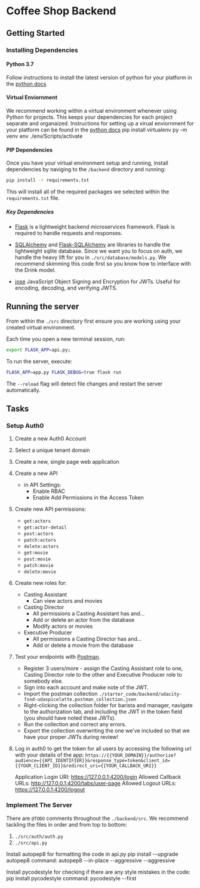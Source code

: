 # Coffee Shop Backend

## Getting Started

### Installing Dependencies

#### Python 3.7

Follow instructions to install the latest version of python for your platform in the [python docs](https://docs.python.org/3/using/unix.html#getting-and-installing-the-latest-version-of-python)

#### Virtual Enviornment

We recommend working within a virtual environment whenever using Python for projects. This keeps your dependencies for each project separate and organaized. Instructions for setting up a virual enviornment for your platform can be found in the [python docs](https://packaging.python.org/guides/installing-using-pip-and-virtual-environments/)
pip install virtualenv
py -m venv env
./env/Scripts/activate

#### PIP Dependencies

Once you have your virtual environment setup and running, install dependencies by naviging to the `/backend` directory and running:

```bash
pip install -r requirements.txt
```

This will install all of the required packages we selected within the `requirements.txt` file.

##### Key Dependencies

- [Flask](http://flask.pocoo.org/)  is a lightweight backend microservices framework. Flask is required to handle requests and responses.

- [SQLAlchemy](https://www.sqlalchemy.org/) and [Flask-SQLAlchemy](https://flask-sqlalchemy.palletsprojects.com/en/2.x/) are libraries to handle the lightweight sqlite database. Since we want you to focus on auth, we handle the heavy lift for you in `./src/database/models.py`. We recommend skimming this code first so you know how to interface with the Drink model.

- [jose](https://python-jose.readthedocs.io/en/latest/) JavaScript Object Signing and Encryption for JWTs. Useful for encoding, decoding, and verifying JWTS.

## Running the server

From within the `./src` directory first ensure you are working using your created virtual environment.

Each time you open a new terminal session, run:

```bash
export FLASK_APP=api.py;
```

To run the server, execute:

```bash
FLASK_APP=app.py FLASK_DEBUG=true flask run
```

The `--reload` flag will detect file changes and restart the server automatically.

## Tasks

### Setup Auth0

1. Create a new Auth0 Account
2. Select a unique tenant domain
3. Create a new, single page web application
4. Create a new API
    - in API Settings:
        - Enable RBAC
        - Enable Add Permissions in the Access Token
5. Create new API permissions:
    - `get:actors`
    - `get:actor-detail`
    - `post:actors`
    - `patch:actors`
    - `delete:actors`
    - `get:movie`
    - `post:movie`
    - `patch:movie`
    - `delete:movie`
6. Create new roles for:
    - Casting Assistant
      - Can view actors and movies
    - Casting Director
      - All permissions a Casting Assistant has and…
      - Add or delete an actor from the database
      - Modify actors or movies
    - Executive Producer
      - All permissions a Casting Director has and…
      - Add or delete a movie from the database
7. Test your endpoints with [Postman](https://getpostman.com). 
    - Register 3 users/more - assign the Casting Assistant role to one, Casting Director role to the other and Executive Producer role to somebody else.
    - Sign into each account and make note of the JWT.
    - Import the postman collection `./starter_code/backend/udacity-fsnd-udaspicelatte.postman_collection.json`
    - Right-clicking the collection folder for barista and manager, navigate to the authorization tab, and including the JWT in the token field (you should have noted these JWTs).
    - Run the collection and correct any errors.
    - Export the collection overwriting the one we've included so that we have your proper JWTs during review!

8. Log in auth0 to get the token for all users by accessing the following url with your details of the app:
`https://{{YOUR_DOMAIN}}/authorize?audience={{API_IDENTIFIER}}&response_type=token&client_id={{YOUR_CLIENT_ID}}&redirect_uri={{YOUR_CALLBACK_URI}}`

    Application Login URI: https://127.0.0.1:4200/login
    Allowed Callback URLs: http://127.0.0.1:4200/tabs/user-page
    Allowed Logout URLs: https://127.0.0.1:4200/logout



### Implement The Server

There are `@TODO` comments throughout the `./backend/src`. We recommend tackling the files in order and from top to bottom:

1. `./src/auth/auth.py`
2. `./src/api.py`

Install autopep8 for formatting the code in api.py
    pip install --upgrade autopep8
   command: autopep8 --in-place --aggressive --aggressive <filename>

Install pycodestyle for checking if there are any style mistakes in the code:
    pip install pycodestyle
    command: pycodestyle --first <filename>